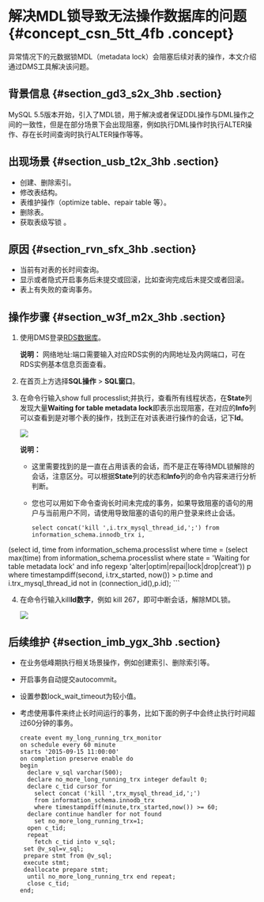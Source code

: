 # 解决MDL锁导致无法操作数据库的问题 {#concept_csn_5tt_4fb .concept}

异常情况下的元数据锁MDL（metadata lock）会阻塞后续对表的操作，本文介绍通过DMS工具解决该问题。

## 背景信息 {#section_gd3_s2x_3hb .section}

MySQL 5.5版本开始，引入了MDL锁，用于解决或者保证DDL操作与DML操作之间的一致性，但是在部分场景下会出现阻塞，例如执行DML操作时执行ALTER操作、存在长时间查询时执行ALTER操作等等。

## 出现场景 {#section_usb_t2x_3hb .section}

-   创建、删除索引。
-   修改表结构。
-   表维护操作（optimize table、repair table 等）。
-   删除表。
-   获取表级写锁 。

## 原因 {#section_rvn_sfx_3hb .section}

-   当前有对表的长时间查询。
-   显示或者隐式开启事务后未提交或回滚，比如查询完成后未提交或者回滚。
-   表上有失败的查询事务。

## 操作步骤 {#section_w3f_m2x_3hb .section}

1.  使用DMS登录[RDS数据库](https://dms.console.aliyun.com/#/dms/login)。

    **说明：** 网络地址:端口需要输入对应RDS实例的内网地址及内网端口，可在RDS实例基本信息页面查看。

2.  在首页上方选择**SQL操作** \> **SQL窗口**。
3.  在命令行输入show full processlist;并执行，查看所有线程状态，在**State**列发现大量**Waiting for table metadata lock**即表示出现阻塞，在对应的**Info**列可以查看到是对哪个表的操作，找到正在对该表进行操作的会话，记下**Id**。

    ![](http://static-aliyun-doc.oss-cn-hangzhou.aliyuncs.com/assets/img/24465/155469081214301_zh-CN.png)

    **说明：** 

    -   这里需要找到的是一直在占用该表的会话，而不是正在等待MDL锁解除的会话，注意区分。可以根据**State**列的状态和**Info**列的命令内容来进行分析判断。
    -   您也可以用如下命令查询长时间未完成的事务，如果导致阻塞的语句的用户与当前用户不同，请使用导致阻塞的语句的用户登录来终止会话。

        ```
        select concat('kill ',i.trx_mysql_thread_id,';') from information_schema.innodb_trx i,
  (select 
         id, time
     from
         information_schema.processlist
     where
         time = (select 
                 max(time)
             from
                 information_schema.processlist
             where
                 state = 'Waiting for table metadata lock'
                     and info regexp 'alter|optim|repai|lock|drop|creat')) p
  where timestampdiff(second, i.trx_started, now()) > p.time
  and i.trx_mysql_thread_id  not in (connection_id(),p.id);
        ```

4.  在命令行输入kill**Id数字**，例如 kill 267，即可中断会话，解除MDL锁。

    ![](http://static-aliyun-doc.oss-cn-hangzhou.aliyuncs.com/assets/img/24465/155469081214302_zh-CN.png)


## 后续维护 {#section_imb_ygx_3hb .section}

-   在业务低峰期执行相关场景操作，例如创建索引、删除索引等。
-   开启事务自动提交autocommit。
-   设置参数lock\_wait\_timeout为较小值。
-   考虑使用事件来终止长时间运行的事务，比如下面的例子中会终止执行时间超过60分钟的事务。

    ```
    create event my_long_running_trx_monitor
    on schedule every 60 minute
    starts '2015-09-15 11:00:00'
    on completion preserve enable do
    begin
      declare v_sql varchar(500);
      declare no_more_long_running_trx integer default 0; 
      declare c_tid cursor for
        select concat ('kill ',trx_mysql_thread_id,';') 
        from information_schema.innodb_trx 
        where timestampdiff(minute,trx_started,now()) >= 60;
      declare continue handler for not found
        set no_more_long_running_trx=1;
      open c_tid;
      repeat
        fetch c_tid into v_sql;
     set @v_sql=v_sql;
     prepare stmt from @v_sql;
     execute stmt;
     deallocate prepare stmt;
      until no_more_long_running_trx end repeat;
      close c_tid;
    end;
    ```


